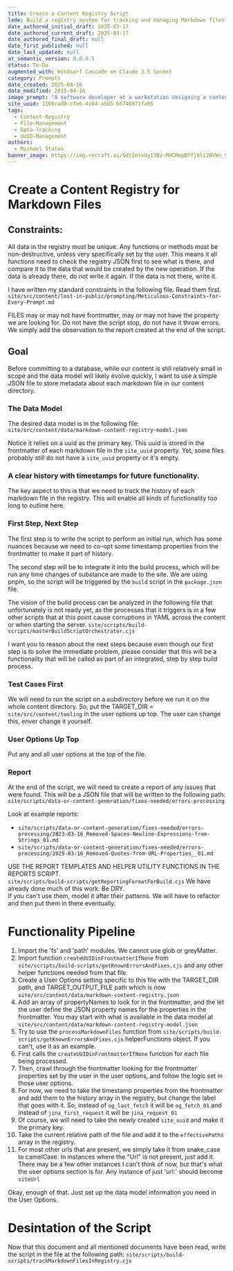 ```yaml
---
title: Create a Content Registry Script
lede: Build a registry system for tracking and managing Markdown files
date_authored_initial_draft: 2025-03-17
date_authored_current_draft: 2025-03-17
date_authored_final_draft: null
date_first_published: null
date_last_updated: null
at_semantic_version: 0.0.0.1
status: To-Do
augmented_with: Windsurf Cascade on Claude 3.5 Sonnet
category: Prompts
date_created: 2025-04-16
date_modified: 2025-04-16
image_prompt: "A software developer at a workstation designing a content registry system, with a digital dashboard displaying organized lists of files and metadata. Visual elements include code, folder icons, and a sense of systematic order and automation. The mood is focused, innovative, and efficient."
site_uuid: 1105cad0-cfe6-4c04-a5d5-66746971fa95
tags:
  - Content-Registry
  - File-Management
  - Data-Tracking
  - UUID-Management
authors:
  - Michael Staton
banner_image: https://img.recraft.ai/GdzImtxUy13Bz-MHCMmpDffj8li2BVWn_9Xohqfsxec/rs:fit:1024:2048:0/raw:1/plain/abs://external/images/c7af97ba-99fe-4279-947e-5f33ae8b896b
---
```

# Create a Content Registry for Markdown Files

## Constraints:
All data in the registry must be unique. Any functions or methods must be non-destructive, unless very specifically set by the user.  This means it all functions need to check the registry JSON first to see what is there, and compare it to the data that would be created by the new operation.  If the data is already there, do not write it again.  If the data is not there, write it.  

I have written my standard constraints in the following file.  Read them first. 
`site/src/content/lost-in-public/prompting/Meticulous-Constraints-for-Every-Prompt.md`

FILES may or may not have frontmatter, may or may not have the property we are looking for.  Do not have the script stop, do not have it throw errors.  We simply add the observation to the report created at the end of the script.  

## Goal
Before committing to a database, while our content is still relatively small in scope and the data model will likely evolve quickly, I want to use a simple JSON file to store metadata about each markdown file in our content directory.

### The Data Model
The desired data model is in the following file:
`site/src/content/data/markdown-content-registry-model.json`

Notice it relies on a uuid as the primary key.  This uuid is stored in the frontmatter of each markdown file in the `site_uuid` property. Yet, some files probably still do not have a `site_uuid` property or it's empty.  

### A clear history with timestamps for future functionality.
The key aspect to this is that we need to track the history of each markdown file in the registry.  This will enable all kinds of functionality too long to outline here. 

### First Step, Next Step

The first step is to write the script to perform an initial run, which has some nuances because we need to co-opt some timestamp properties from the frontmatter to make it part of history. 

The second step will be to integrate it into the build process, which will be run any time changes of substance are made to the site. We are using pnpm, so the script will be triggered by the `build` script in the `package.json` file.  

The vision of the build process can be analyzed in the following file that unfortunately is not ready yet, as the processes that it triggers is in a few other scripts that at this point cause corruptions in YAML across the content or when starting the server. 
`site/scripts/build-scripts/masterBuildScriptOrchestrator.cjs`

I want you to reason about the next steps because even though our first step is to solve the immediate problem, please consider that this will be a functionality that will be called as part of an integrated, step by step build process.

### Test Cases First

We will need to run the script on a subdirectory before we run it on the whole content directory. So, put the TARGET_DIR = `site/src/content/tooling` in the user options up top.  The user can change this, enver change it yourself.  

### User Options Up Top
Put any and all user options at the top of the file.  

### Report

At the end of the script, we will need to create a report of any issues that were found.  This will be a JSON file that will be written to the following path: `site/scripts/data-or-content-generation/fixes-needed/errors-processing`

Look at example reports:
- `site/scripts/data-or-content-generation/fixes-needed/errors-processing/2023-03-16_Removed-Spaces-Newline-Expressions-from-Strings_01.md`
- `site/scripts/data-or-content-generation/fixes-needed/errors-processing/2025-03-16_Removed-Quotes-from-URL-Properties__01.md`

USE THE REPORT TEMPLATES AND HELPER UTILITY FUNCTIONS IN THE REPORTS SCRIPT.  
`site/scripts/build-scripts/getReportingFormatForBuild.cjs`
We have already done much of this work. Be DRY.  
If you can't use them, model it after their patterns.  We will have to refactor and then put them in there eventually. 

# Functionality Pipeline

1. Import the 'fs' and 'path' modules. We cannot use glob or greyMatter. 
2. Import function `createUUIDinFrontmatterIfNone` from `site/scripts/build-scripts/getKnownErrorsAndFixes.cjs` and any other helper functions needed from that file. 
3. Create a User Options setting specific to this file with the TARGET_DIR path, and TARGET_OUTPUT_FILE path which is now `site/src/content/data/markdown-content-registry.json`
4. Add an array of propertyNames to look for in the frontmatter, and the let the user define the JSON property names for the properties in the frontmatter. You may start with what is available in the data model at `site/src/content/data/markdown-content-registry-model.json`
5. Try to use the `processMarkdownFiles` function from `site/scripts/build-scripts/getKnownErrorsAndFixes.cjs` helperFunctions object. If you can't, use it as an example. 
6. First calls the `createUUIDinFrontmatterIfNone` function for each file being processed. 
7. Then, crawl through the frontmatter looking for the frontmatter properties set by the user in the user options, and follow the logic set in those user options. 
8. For now, we need to take the timestamp properties from the frontmatter and add them to the history array in the registry, but change the label that goes with it.  So, instead of `og_last_fetch` it will be `og_fetch_01` and instead of `jina_first_request` it will be `jina_request_01`
9. Of course, we will need to take the newly created `site_uuid` and make it the primary key. 
10. Take the current relative path of the file and add it to the `effectivePaths` array in the registry. 
11. For most other urls that are present, we simply take it from snake_case to camelCase. In instances where the "Url" is not present, just add it.  There may be a few other instances I can't think of now, but that's what the user options section is for. Any instance of just 'url:' should become `siteUrl`


Okay, enough of that. Just set up the data model information you need in the User Options.  





# Desintation of the Script

Now that this document and all mentioned documents have been read, write the script in the file at the following path:
`site/scripts/build-scripts/trackMarkdownFilesInRegistry.cjs`